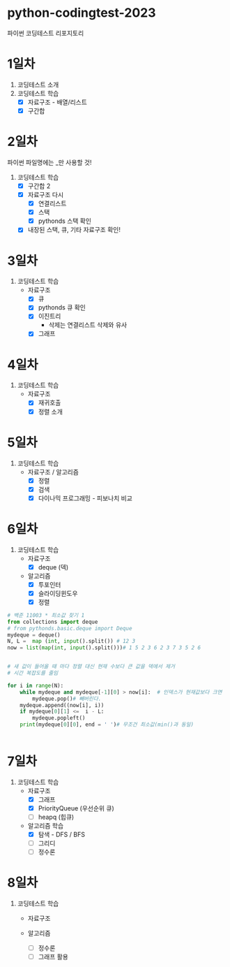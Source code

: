 # python-codingtest-2023
파이썬 코딩테스트 리포지토리

# 1일차
1. 코딩테스트 소개
2. 코딩테스트 학습
    - [x] 자료구조 - 배열/리스트
    - [x] 구간합

# 2일차
파이썬 파일명에는 _만 사용할 것!
1. 코딩테스트 학습
    - [x] 구간합 2
    - [x] 자료구조 다시
        - [x] 연결리스트
        - [x] 스택
        - [x] pythonds 스택 확인
    - [x] 내장된 스택, 큐, 기타 자료구조 확인!

# 3일차
1. 코딩테스트 학습
    - 자료구조
        - [x] 큐
        - [x] pythonds 큐 확인
        - [x] 이진트리
            - 삭제는 연결리스트 삭제와 유사
        - [x] 그래프

# 4일차
1. 코딩테스트 학습
    - 자료구조
        - [x] 재귀호출
        - [x] 정렬 소개

# 5일차
1. 코딩테스트 학습
    - 자료구조 / 알고리즘
        - [x] 정렬
        - [x] 검색
        - [x] 다이나믹 프로그래밍 - 피보나치 비교

# 6일차
1. 코딩테스트 학습
    - 자료구조
        - [x] deque (덱) 

    - 알고리즘
        - [x] 투포인터
        - [x] 슬라이딩윈도우
        - [x] 정렬  

```python
# 백준 11003 * 최소값 찾기 1
from collections import deque
# from pythonds.basic.deque import Deque
mydeque = deque()
N, L =  map (int, input().split()) # 12 3
now = list(map(int, input().split()))# 1 5 2 3 6 2 3 7 3 5 2 6 


# 새 값이 들어올 때 마다 정렬 대신 현재 수보다 큰 값을 덱에서 제거
# 시간 복잡도를 줄임

for i in range(N):
    while mydeque and mydeque[-1][0] > now[i]:  # 인덱스가 현재값보다 크면 
        mydeque.pop()# 빼버린다.
    mydeque.append((now[i], i))
    if mydeque[0][1] <=  i - L:
        mydeque.popleft()
    print(mydeque[0][0], end = ' ')# 무조건 최소값(min()과 동일)
    
```

# 7일차
1. 코딩테스트 학습
    - 자료구조
        - [x] 그래프
        - [x] PriorityQueue (우선순위 큐)
        - [ ] heapq (힙큐)
    - 알고리즘 학습
        - [x] 탐색 - DFS / BFS
        - [ ] 그리디
        - [ ] 정수론

# 8일차
1. 코딩테스트 학습
    - 자료구조
        
    - 알고리즘
        - [ ] 정수론
        - [ ] 그래프 활용